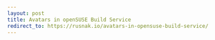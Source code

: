 ```yaml
---
layout: post
title: Avatars in openSUSE Build Service
redirect_to: https://rusnak.io/avatars-in-opensuse-build-service/
---
```


